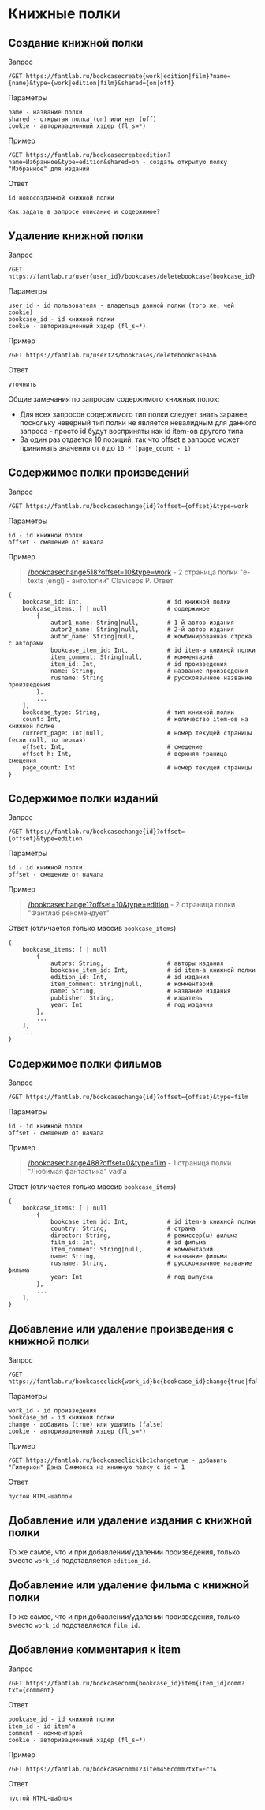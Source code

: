 # Книжные полки

## Создание книжной полки
Запрос
```
/GET https://fantlab.ru/bookcasecreate{work|edition|film}?name={name}&type={work|edition|film}&shared={on|off}
```
Параметры
```
name - название полки
shared - открытая полка (on) или нет (off)
cookie - авторизационный хэдер (fl_s=*)
```
Пример
```
/GET https://fantlab.ru/bookcasecreateedition?name=Избранное&type=edition&shared=on - создать открытую полку "Избранное" для изданий
```
Ответ
```
id новосозданной книжной полки
```
`Как задать в запросе описание и содержимое?`

## Удаление книжной полки
Запрос
```
/GET https://fantlab.ru/user{user_id}/bookcases/deletebookcase{bookcase_id}
```
Параметры
```
user_id - id пользователя - владельца данной полки (того же, чей cookie)
bookcase_id - id книжной полки
cookie - авторизационный хэдер (fl_s=*)
```
Пример
```
/GET https://fantlab.ru/user123/bookcases/deletebookcase456
```
Ответ
```
уточнить
```


Общие замечания по запросам содержимого книжных полок:
- Для всех запросов содержимого тип полки следует знать заранее, поскольку неверный тип полки не является невалидным для данного запроса - просто id будут восприняты как id item-ов другого типа
- За один раз отдается 10 позиций, так что offset в запросе может принимать значения от `0` до `10 * (page_count - 1)`

## Содержимое полки произведений
Запрос
```
/GET https://fantlab.ru/bookcasechange{id}?offset={offset}&type=work
```
Параметры
```
id - id книжной полки
offset - смещение от начала
```
Пример
> [/bookcasechange518?offset=10&type=work](https://fantlab.ru/bookcasechange518?offset=10&type=work) - 2 страница полки "e-texts (engl) - антологии" Claviceps P.
Ответ
```
{
    bookcase_id: Int,                        # id книжной полки
    bookcase_items: [ | null                 # содержимое
        {
            autor1_name: String|null,        # 1-й автор издания
            autor2_name: String|null,        # 2-й автор издания
            autor_name: String|null,         # комбинированная строка с авторами
            bookcase_item_id: Int,           # id item-а книжной полки
            item_comment: String|null,       # комментарий
            item_id: Int,                    # id произведения
            name: String,                    # название произведения
            rusname: String                  # русскоязычное название произведения
        },
        ...
    ],
    bookcase_type: String,                   # тип книжной полки
    count: Int,                              # количество item-ов на книжной полке
    current_page: Int|null,                  # номер текущей страницы (если null, то первая)
    offset: Int,                             # смещение
    offset_h: Int,                           # верхняя граница смещения
    page_count: Int                          # номер текущей страницы
}
```

## Содержимое полки изданий
Запрос
```
/GET https://fantlab.ru/bookcasechange{id}?offset={offset}&type=edition
```
Параметры
```
id - id книжной полки
offset - смещение от начала
```
Пример
> [/bookcasechange1?offset=10&type=edition](https://fantlab.ru/bookcasechange1?offset=10&type=edition) - 2 страница полки "Фантлаб рекомендует"

Ответ (отличается только массив `bookcase_items`)
```
{
    bookcase_items: [ | null
        {
            autors: String,                  # авторы издания
            bookcase_item_id: Int,           # id item-а книжной полки
            edition_id: Int,                 # id издания
            item_comment: String|null,       # комментарий
            name: String,                    # название издания 
            publisher: String,               # издатель
            year: Int                        # год издания
        },
        ...
    ],
    ...
}
```

## Содержимое полки фильмов
Запрос
```
/GET https://fantlab.ru/bookcasechange{id}?offset={offset}&type=film
```
Параметры
```
id - id книжной полки
offset - смещение от начала
```
Пример
> [/bookcasechange488?offset=0&type=film](https://fantlab.ru/bookcasechange488?offset=0&type=film) - 1 страница полки "Любимая фантастика" vad'a

Ответ (отличается только массив `bookcase_items`)
```
{
    bookcase_items: [ | null
        {
            bookcase_item_id: Int,           # id item-а книжной полки
            country: String,                 # страна
            director: String,                # режиссер(ы) фильма
            film_id: Int,                    # id фильма
            item_comment: String|null,       # комментарий
            name: String,                    # название фильма
            rusname: String,                 # русскоязычное название фильма
            year: Int                        # год выпуска
        },
        ...
    ],
}
```

## Добавление или удаление произведения с книжной полки
Запрос
```
/GET https://fantlab.ru/bookcaseclick{work_id}bc{bookcase_id}change{true|false}
```
Параметры
```
work_id - id проивзедения
bookcase_id - id книжной полки
change - добавить (true) или удалить (false)
cookie - авторизационный хэдер (fl_s=*)
```
Пример
```
/GET https://fantlab.ru/bookcaseclick1bc1changetrue - добавить "Гиперион" Дэна Симмонса на книжную полку с id = 1
```
Ответ
```
пустой HTML-шаблон
```

## Добавление или удаление издания с книжной полки
То же самое, что и при добавлении/удалении произведения, только вместо `work_id` подставляется `edition_id`.

## Добавление или удаление фильма с книжной полки
То же самое, что и при добавлении/удалении произведения, только вместо `work_id` подставляется `film_id`.

## Добавление комментария к item
Запрос
```
/GET https://fantlab.ru/bookcasecomm{bookcase_id}item{item_id}comm?txt={comment}
```
Ответ
```
bookcase_id - id книжной полки
item_id - id item'а
comment - комментарий
cookie - авторизационный хэдер (fl_s=*)
```
Пример
```
/GET https://fantlab.ru/bookcasecomm123item456comm?txt=Есть
```
Ответ
```
пустой HTML-шаблон
```

